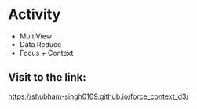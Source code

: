 
# Activity 
- MultiView 
- Data Reduce
- Focus + Context

## Visit to the link:
https://shubham-singh0109.github.io/force_context_d3/
